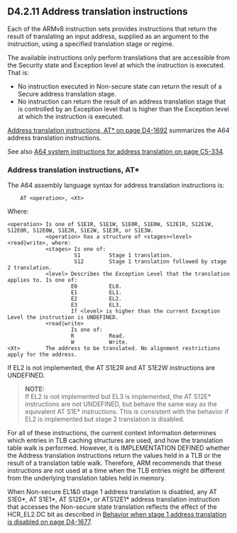 ## D4.2.11 Address translation instructions

Each of the ARMv8 instruction sets provides instructions that return the result of translating an input address, supplied as an argument to the instruction, using a specified translation stage or regime.

The available instructions only perform translations that are accessible from the Security state and Exception level at which the instruction is executed. That is:
* No instruction executed in Non-secure state can return the result of a Secure address translation stage.
* No instruction can return the result of an address translation stage that is controlled by an Exception level that is higher than the Exception level at which the instruction is executed.

[Address translation instructions, AT* on page D4-1692](#) summarizes the A64 address translation instructions. 

See also [A64 system instructions for address translation on page C5-334](#).


### Address translation instructions, AT*

The A64 assembly language syntax for address translation instructions is:

```
    AT <operation>, <Xt>
```

Where:

```
<operation> Is one of S1E1R, S1E1W, S1E0R, S1E0W, S12E1R, S12E1W, S12E0R, S12E0W, S1E2R, S1E2W, S1E3R, or S1E3W.
            <operation> has a structure of <stages><level><read|write>, where: 
            <stages> Is one of:
                     S1         Stage 1 translation.
                     S12        Stage 1 translation followed by stage 2 translation.
            <level> Describes the Exception Level that the translation applies to. Is one of:
                    E0          EL0.
                    E1          EL1.
                    E2          EL2.
                    E3          EL3.
                    If <level> is higher than the current Exception Level the instruction is UNDEFINED.
            <read|write>
                    Is one of:
                    R           Read. 
                    W           Write.
<Xt>        The address to be translated. No alignment restrictions apply for the address.
```

If EL2 is not implemented, the AT S1E2R and AT S1E2W instructions are UNDEFINED.

> **NOTE:**  
If EL2 is not implemented but EL3 is implemented, the AT S12E* instructions are not UNDEFINED, but behave the same way as the equivalent AT S1E* instructions. This is consistent with the behavior if EL2 is implemented but stage 2 translation is disabled.

For all of these instructions, the current context information determines which entries in TLB caching structures are used, and how the translation table walk is performed. However, it is IMPLEMENTATION DEFINED whether the Address translation instructions return the values held in a TLB or the result of a translation table walk. Therefore, ARM recommends that these instructions are not used at a time when the TLB entries might be different from the underlying translation tables held in memory.

When Non-secure EL1&0 stage 1 address translation is disabled, any AT S1E0*, AT S1E1*, AT S12E0*, or ATS12E1* address translation instruction that accesses the Non-secure state translation reflects the effect of the HCR_EL2.DC bit as described in [Behavior when stage 1 address translation is disabled on page D4-1677](#).




